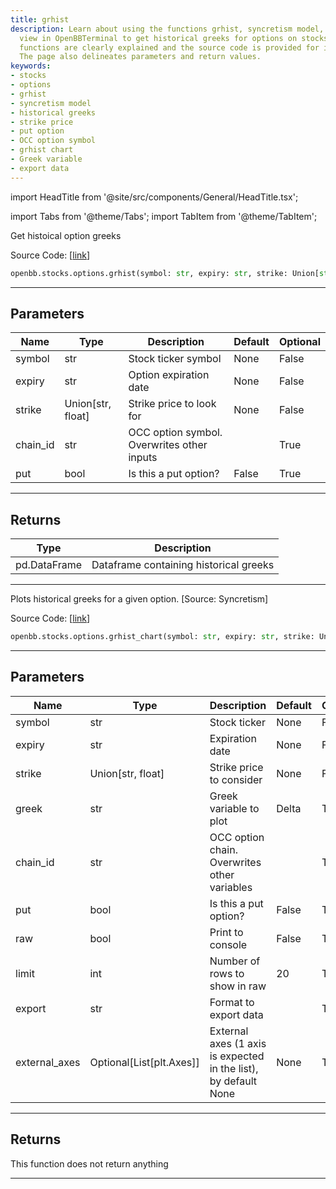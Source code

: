 ```yaml
---
title: grhist
description: Learn about using the functions grhist, syncretism model, and syncretism
  view in OpenBBTerminal to get historical greeks for options on stocks. These Python
  functions are clearly explained and the source code is provided for in-depth understanding.
  The page also delineates parameters and return values.
keywords:
- stocks
- options
- grhist
- syncretism model
- historical greeks
- strike price
- put option
- OCC option symbol
- grhist chart
- Greek variable
- export data
---
```


import HeadTitle from '@site/src/components/General/HeadTitle.tsx';

<HeadTitle title="stocks.options.grhist - Reference | OpenBB SDK Docs" />

import Tabs from '@theme/Tabs';
import TabItem from '@theme/TabItem';

<Tabs>
<TabItem value="model" label="Model" default>

Get histoical option greeks

Source Code: [[link](https://github.com/OpenBB-finance/OpenBB/tree/main/openbb_terminal/stocks/options/screen/syncretism_model.py#L37)]

```python
openbb.stocks.options.grhist(symbol: str, expiry: str, strike: Union[str, float], chain_id: str = "", put: bool = False)
```

---

## Parameters

| Name | Type | Description | Default | Optional |
| ---- | ---- | ----------- | ------- | -------- |
| symbol | str | Stock ticker symbol | None | False |
| expiry | str | Option expiration date | None | False |
| strike | Union[str, float] | Strike price to look for | None | False |
| chain_id | str | OCC option symbol.  Overwrites other inputs |  | True |
| put | bool | Is this a put option? | False | True |


---

## Returns

| Type | Description |
| ---- | ----------- |
| pd.DataFrame | Dataframe containing historical greeks |
---

</TabItem>
<TabItem value="view" label="Chart">

Plots historical greeks for a given option. [Source: Syncretism]

Source Code: [[link](https://github.com/OpenBB-finance/OpenBB/tree/main/openbb_terminal/stocks/options/screen/syncretism_view.py#L107)]

```python
openbb.stocks.options.grhist_chart(symbol: str, expiry: str, strike: Union[float, str], greek: str = "Delta", chain_id: str = "", put: bool = False, raw: bool = False, limit: Union[int, str] = 20, export: str = "", external_axes: Optional[List[matplotlib.axes._axes.Axes]] = None)
```

---

## Parameters

| Name | Type | Description | Default | Optional |
| ---- | ---- | ----------- | ------- | -------- |
| symbol | str | Stock ticker | None | False |
| expiry | str | Expiration date | None | False |
| strike | Union[str, float] | Strike price to consider | None | False |
| greek | str | Greek variable to plot | Delta | True |
| chain_id | str | OCC option chain.  Overwrites other variables |  | True |
| put | bool | Is this a put option? | False | True |
| raw | bool | Print to console | False | True |
| limit | int | Number of rows to show in raw | 20 | True |
| export | str | Format to export data |  | True |
| external_axes | Optional[List[plt.Axes]] | External axes (1 axis is expected in the list), by default None | None | True |


---

## Returns

This function does not return anything

---

</TabItem>
</Tabs>
